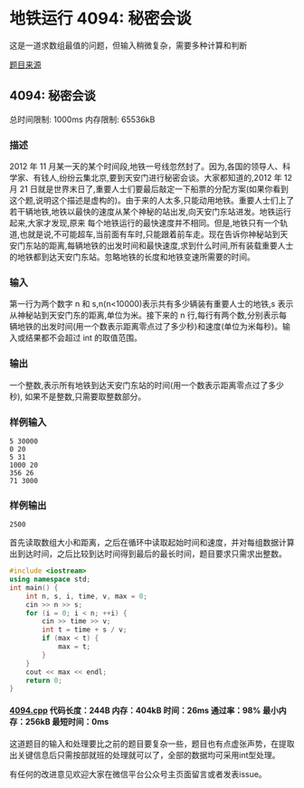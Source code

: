 # 地铁运行 4094: 秘密会谈

这是一道求数组最值的问题，但输入稍微复杂，需要多种计算和判断

[题目来源](http://bailian.openjudge.cn/practice/4094/)

## 4094: 秘密会谈

总时间限制: 1000ms    内存限制: 65536kB

### 描述

2012 年 11 月某一天的某个时间段,地铁一号线忽然封了。因为,各国的领导人、科学家、有钱人,纷纷云集北京,要到天安门进行秘密会谈。大家都知道的,2012 年 12 月 21 日就是世界末日了,重要人士们要最后敲定一下船票的分配方案(如果你看到这个题,说明这个描述是虚构的)。由于来的人太多,只能动用地铁。重要人士们上了若干辆地铁,地铁以最快的速度从某个神秘的站出发,向天安门东站进发。地铁运行起来,大家才发现,原来 每个地铁运行的最快速度并不相同。但是,地铁只有一个轨道,也就是说,不可能超车,当前面有车时,只能跟着前车走。现在告诉你神秘站到天安门东站的距离,每辆地铁的出发时间和最快速度,求到什么时间,所有装载重要人士的地铁都到达天安门东站。忽略地铁的长度和地铁变速所需要的时间。

### 输入

第一行为两个数字 n 和 s,n(n<10000)表示共有多少辆装有重要人士的地铁,s 表示从神秘站到天安门东的距离,单位为米。接下来的 n 行,每行有两个数,分别表示每辆地铁的出发时间(用一个数表示距离零点过了多少秒)和速度(单位为米每秒)。输入或结果都不会超过 int 的取值范围。

### 输出

一个整数,表示所有地铁到达天安门东站的时间(用一个数表示距离零点过了多少秒), 如果不是整数,只需要取整数部分。

### 样例输入
```
5 30000
0 20
5 31
1000 20
356 26
71 3000
```
### 样例输出
```
2500
```
首先读取数组大小和距离，之后在循环中读取起始时间和速度，并对每组数据计算出到达时间，之后比较到达时间得到最后的最长时间，题目要求只需求出整数。
```cpp
#include <iostream>
using namespace std;
int main() {
	int n, s, i, time, v, max = 0;
	cin >> n >> s;
	for (i = 0; i < n; ++i) {
		cin >> time >> v;
		int t = time + s / v;
		if (max < t) {
			max = t;
		}
	}
	cout << max << endl;
	return 0;
}
```
#### [4094.cpp](https://github.com/Ienu/ExerciseEveryday/blob/master/Code/4000-4099/4094.cpp) 代码长度：244B 内存：404kB 时间：26ms 通过率：98% 最小内存：256kB  最短时间：0ms

这道题目的输入和处理要比之前的题目要复杂一些，题目也有点虚张声势，在提取出关键信息后只需按部就班的处理就可以了，全部的数据均可采用int型处理。

有任何的改进意见欢迎大家在微信平台公众号主页面留言或者发表issue。
